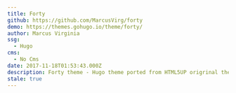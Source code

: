 ```yaml
---
title: Forty
github: https://github.com/MarcusVirg/forty
demo: https://themes.gohugo.io/theme/forty/
author: Marcus Virginia
ssg:
  - Hugo
cms:
  - No Cms
date: 2017-11-18T01:53:43.000Z
description: Forty theme - Hugo theme ported from HTML5UP origrinal theme called Forty.
stale: true
---
```

